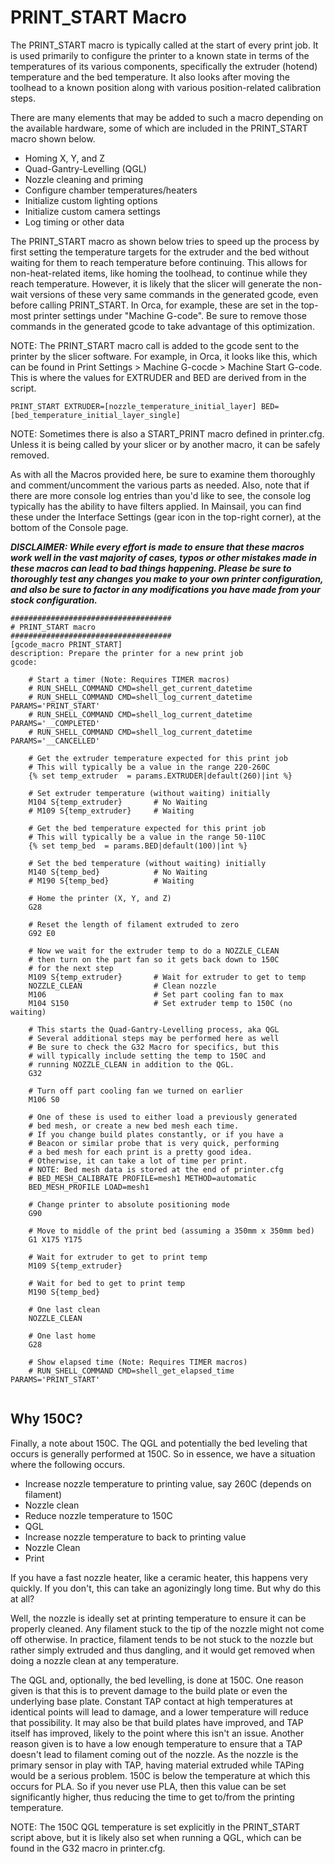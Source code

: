 # PRINT_START Macro

The PRINT_START macro is typically called at the start of every print job. It is used primarily to configure the printer to a known state in terms of the temperatures of its various components, specifically the extruder (hotend) temperature and the bed temperature. 
It also looks after moving the toolhead to a known position along with various position-related calibration steps.

There are many elements that may be added to such a macro depending on the available hardware, some of which are included in the PRINT_START macro shown below.
- Homing X, Y, and Z 
- Quad-Gantry-Levelling (QGL)
- Nozzle cleaning and priming
- Configure chamber temperatures/heaters
- Initialize custom lighting options
- Initialize custom camera settings
- Log timing or other data

The PRINT_START macro as shown below tries to speed up the process by first setting the temperature targets for the extruder and the bed without waiting for them to reach temperature before continuing. 
This allows for non-heat-related items, like homing the toolhead, to continue while they reach temperature. 
However, it is likely that the slicer will generate the non-wait versions of these very same commands in the generated gcode, even before calling PRINT_START. 
In Orca, for example, these are set in the top-most printer settings under "Machine G-code". Be sure to remove those commands in the generated gcode to take advantage of this optimization.

NOTE: The PRINT_START macro call is added to the gcode sent to the printer by the slicer software. For example, in Orca, it looks like this, which can be found in Print Settings > Machine G-cocde > Machine Start G-code. 
This is where the values for EXTRUDER and BED are derived from in the script.
```
PRINT_START EXTRUDER=[nozzle_temperature_initial_layer] BED=[bed_temperature_initial_layer_single]
```

NOTE: Sometimes there is also a START_PRINT macro defined in printer.cfg. Unless it is being called by your slicer or by another macro, it can be safely removed.

As with all the Macros provided here, be sure to examine them thoroughly and comment/uncomment the various parts as needed. Also, note that if there are more console log entries than you'd like to see,
the console log typically has the ability to have filters applied. In Mainsail, you can find these under the Interface Settings (gear icon in the top-right corner), at the bottom of the Console page.

***DISCLAIMER: While every effort is made to ensure that these macros work well in the vast majority of cases, typos or other mistakes made in these macros can lead to bad things happening. 
Please be sure to thoroughly test any changes you make to your own printer configuration, and also be sure to factor in any modifications you have made from your stock configuration.***

```
####################################
# PRINT_START macro
####################################
[gcode_macro PRINT_START]
description: Prepare the printer for a new print job
gcode:

    # Start a timer (Note: Requires TIMER macros)
    # RUN_SHELL_COMMAND CMD=shell_get_current_datetime
    # RUN_SHELL_COMMAND CMD=shell_log_current_datetime PARAMS='PRINT_START'
    # RUN_SHELL_COMMAND CMD=shell_log_current_datetime PARAMS='__COMPLETED'
    # RUN_SHELL_COMMAND CMD=shell_log_current_datetime PARAMS='__CANCELLED'

    # Get the extruder temperature expected for this print job
    # This will typically be a value in the range 220-260C
    {% set temp_extruder  = params.EXTRUDER|default(260)|int %}

    # Set extruder temperature (without waiting) initially
    M104 S{temp_extruder}       # No Waiting
    # M109 S{temp_extruder}     # Waiting

    # Get the bed temperature expected for this print job
    # This will typically be a value in the range 50-110C 
    {% set temp_bed  = params.BED|default(100)|int %}

    # Set the bed temperature (without waiting) initially
    M140 S{temp_bed}            # No Waiting
    # M190 S{temp_bed}          # Waiting

    # Home the printer (X, Y, and Z)
    G28

    # Reset the length of filament extruded to zero
    G92 E0      

    # Now we wait for the extruder temp to do a NOZZLE_CLEAN
    # then turn on the part fan so it gets back down to 150C
    # for the next step
    M109 S{temp_extruder}       # Wait for extruder to get to temp
    NOZZLE_CLEAN                # Clean nozzle
    M106                        # Set part cooling fan to max
    M104 S150                   # Set extruder temp to 150C (no waiting)
      
    # This starts the Quad-Gantry-Levelling process, aka QGL
    # Several additional steps may be performed here as well
    # Be sure to check the G32 Macro for specifics, but this
    # will typically include setting the temp to 150C and
    # running NOZZLE_CLEAN in addition to the QGL.
    G32       

    # Turn off part cooling fan we turned on earlier
    M106 S0

    # One of these is used to either load a previously generated
    # bed mesh, or create a new bed mesh each time.
    # If you change build plates constantly, or if you have a
    # Beacon or similar probe that is very quick, performing
    # a bed mesh for each print is a pretty good idea.
    # Otherwise, it can take a lot of time per print.
    # NOTE: Bed mesh data is stored at the end of printer.cfg
    # BED_MESH_CALIBRATE PROFILE=mesh1 METHOD=automatic
    BED_MESH_PROFILE LOAD=mesh1

    # Change printer to absolute positioning mode
    G90

    # Move to middle of the print bed (assuming a 350mm x 350mm bed)
    G1 X175 Y175

    # Wait for extruder to get to print temp
    M109 S{temp_extruder}

    # Wait for bed to get to print temp
    M190 S{temp_bed}

    # One last clean 
    NOZZLE_CLEAN

    # One last home
    G28

    # Show elapsed time (Note: Requires TIMER macros)
    # RUN_SHELL_COMMAND CMD=shell_get_elapsed_time PARAMS='PRINT_START'
    
```
## Why 150C?
Finally, a note about 150C. The QGL and potentially the bed leveling that occurs is generally performed at 150C. So in essence, we have a situation where the following occurs.
- Increase nozzle temperature to printing value, say 260C (depends on filament)
- Nozzle clean
- Reduce nozzle temperature to 150C
- QGL
- Increase nozzle temperature to back to printing value
- Nozzle Clean
- Print

If you have a fast nozzle heater, like a ceramic heater, this happens very quickly. If you don't, this can take an agonizingly long time. But why do this at all?

Well, the nozzle is ideally set at printing temperature to ensure it can be properly cleaned. Any filament stuck to the tip of the nozzle might not come off otherwise. In practice, filament tends to be not stuck to the nozzle but rather simply extruded and thus dangling, and it would get removed when doing a nozzle clean at any temperature.

The QGL and, optionally, the bed levelling, is done at 150C. One reason given is that this is to prevent damage to the build plate or even the underlying base plate. Constant TAP contact at high temperatures at identical points will lead to damage, and a lower temperature will reduce that possibility. It may also be that build plates have improved, and TAP itself has improved, likely to the point where this isn't an issue. Another reason given is to have a low enough temperature to ensure that a TAP doesn't lead to filament coming out of the nozzle. As the nozzle is the primary sensor in play with TAP, having material extruded while TAPing would be a serious problem.  150C is below the temperature at which this occurs for PLA. So if you never use PLA, then this value can be set significantly higher, thus reducing the time to get to/from the printing temperature.

NOTE: The 150C QGL temperature is set explicitly in the PRINT_START script above, but it is likely also set when running a QGL, which can be found in the G32 macro in printer.cfg.

